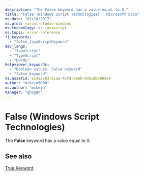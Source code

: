 ```yaml
---
description: "The False keyword has a value equal to 0."
title: "False (Windows Script Technologies) | Microsoft Docs"
ms.date: "01/18/2017"
ms.prod: visual-studio-windows
ms.technology: vs-javascript
ms.topic: error-reference
f1_keywords: 
  - "false_JavaScriptKeyword"
dev_langs: 
  - "JavaScript"
  - "TypeScript"
  - "DHTML"
helpviewer_keywords: 
  - "Boolean values, False keyword"
  - "false keyword"
ms.assetid: e14a2503-e1aa-4afd-b8eb-8d819b6988e9
author: "mikejo5000"
ms.author: "mikejo"
manager: "ghogen"
---
```

# False (Windows Script Technologies)
The **False** keyword has a value equal to 0.  
  
## See also  
 [True Keyword](../../javascript/misc/true-keyword.md)
